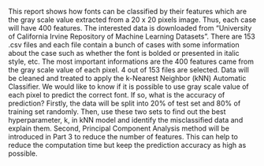 This report shows how fonts can be classified by their features which are the gray scale value
extracted from a 20 x 20 pixels image. Thus, each case will have 400 features. The 
interested data is downloaded from “University of California Irvine Repository of Machine 
Learning Datasets”. There are 153 .csv files and each file contain a bunch of cases with 
some information about the case such as whether the font is bolded or presented in italic style, 
etc. The most important informations are the 400 features came from the gray scale value of 
each pixel. 4 out of 153 files are selected. Data will be cleaned and treated to
apply the k-Nearest Neighbor (kNN) Automatic Classifier. We would like to know if it is 
possible to use gray scale value of each pixel to predict the correct font. If so, what is the 
accuracy of prediction? 
Firstly, the data will be split into 20% of test set and 80% of training set randomly. Then, 
use these two sets to find out the best hyperparameter, k, in kNN model and identify the 
misclassified data and explain them. 
Second, Principal Component Analysis method will be introduced in Part 3 to reduce the 
number of features. This can help to reduce the computation time but keep the prediction 
accuracy as high as possible.
